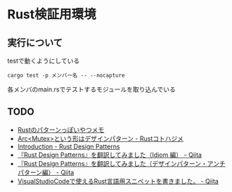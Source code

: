 # Rust検証用環境

## 実行について

testで動くようにしている

``cargo test -p メンバー名 -- --nocapture``

各メンバのmain.rsでテストするモジュールを取り込んでいる

## TODO

- [Rustのパターンっぽいやつメモ](https://gist.github.com/qnighy/be99c2ece6f3f4b1248608a04e104b38)
- [Arc<Mutex<T>>という形はデザインパターン - Rustコトハジメ](https://rustforbeginners.hatenablog.com/entry/arc-mutex-design-pattern)
- [Introduction - Rust Design Patterns](https://rust-unofficial.github.io/patterns/)
- [『Rust Design Patterns』を翻訳してみました（Idiom 編） - Qiita](https://qiita.com/Yappii_111/items/4ccc3a8461cdd4035651)
- [『Rust Design Patterns』を翻訳してみました（デザインパターン・アンチパターン編） - Qiita](https://qiita.com/Yappii_111/items/654717e6a6a980722189)
- [VisualStudioCodeで使えるRust言語用スニペットを書きました。 - Qiita](https://qiita.com/s4i/items/bd29911487c0ee4b296d)